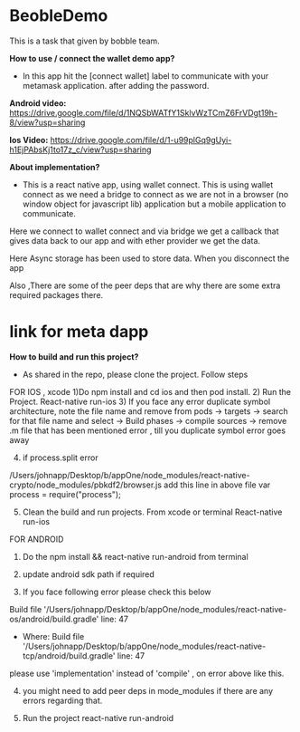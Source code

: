 # BeobleDemo
This is a task that given by bobble team.



**How to use / connect the wallet demo app?**
- In this app hit the [connect wallet] label to communicate with your metamask application.
after adding the password.  


**Android video:**
https://drive.google.com/file/d/1NQSbWATfY1SklvWzTCmZ6FrVDgt19h-8/view?usp=sharing

**Ios Video:**
https://drive.google.com/file/d/1-u99plGq9gUyi-h1EjPAbsKj1to17z_c/view?usp=sharing




**About implementation?**

- This is a react native app, using wallet connect.
This is using wallet connect as we need a bridge to connect as we are not in a browser (no window object for javascript lib) application but a mobile application to communicate.

Here we connect to wallet connect and via bridge we get a callback that gives data back to our app and with ether provider we get the data.

Here Async storage has been used to store data.
When you disconnect the app

Also ,There are some of the peer deps that are why there are some extra required packages there.
# link for meta dapp



**How to build  and run this project?**
- As shared in the repo, please clone the project.
Follow steps

FOR IOS , xcode
   1)Do npm install and cd ios and then pod install.
   2) Run the Project. React-native run-ios
   3) If you face any error duplicate symbol architecture, 
     note the file name and remove from pods -> targets -> search for that file name and select -> Build phases -> compile sources -> remove .m file that has been mentioned error , till you duplicate symbol error goes away

4) if process.split error

/Users/johnapp/Desktop/b/appOne/node_modules/react-native-crypto/node_modules/pbkdf2/browser.js 
add this line in above file
var process = require("process");  

5) Clean the  build and run projects. From xcode or terminal React-native run-ios




 


FOR ANDROID

 1) Do the  npm install && react-native run-android from terminal

2) update android sdk path if required

 3) If you face following error please check this below

 Build file '/Users/johnapp/Desktop/b/appOne/node_modules/react-native-os/android/build.gradle' line: 47
 * Where:
Build file '/Users/johnapp/Desktop/b/appOne/node_modules/react-native-tcp/android/build.gradle' line: 47

 please use 'implementation' instead of 'compile' , on error above like this.

4) you might need to add peer deps in mode_modules if there are any errors regarding that.

5) Run the project  react-native run-android









